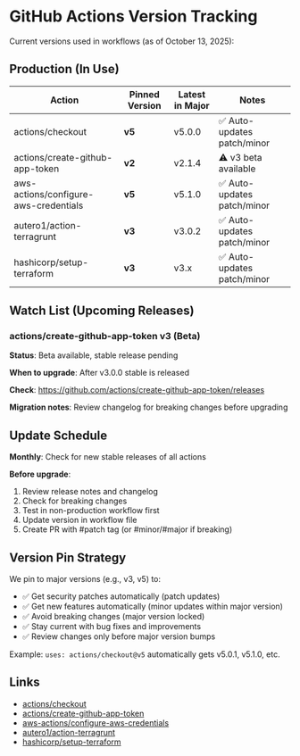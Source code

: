 # GitHub Actions Version Tracking

Current versions used in workflows (as of October 13, 2025):

## Production (In Use)

| Action | Pinned Version | Latest in Major | Notes |
|--------|----------------|-----------------|-------|
| actions/checkout | **v5** | v5.0.0 | ✅ Auto-updates patch/minor |
| actions/create-github-app-token | **v2** | v2.1.4 | ⚠️ v3 beta available |
| aws-actions/configure-aws-credentials | **v5** | v5.1.0 | ✅ Auto-updates patch/minor |
| autero1/action-terragrunt | **v3** | v3.0.2 | ✅ Auto-updates patch/minor |
| hashicorp/setup-terraform | **v3** | v3.x | ✅ Auto-updates patch/minor |

## Watch List (Upcoming Releases)

### actions/create-github-app-token v3 (Beta)

**Status**: Beta available, stable release pending

**When to upgrade**: After v3.0.0 stable is released

**Check**: https://github.com/actions/create-github-app-token/releases

**Migration notes**: Review changelog for breaking changes before upgrading

## Update Schedule

**Monthly**: Check for new stable releases of all actions

**Before upgrade**:
1. Review release notes and changelog
2. Check for breaking changes
3. Test in non-production workflow first
4. Update version in workflow file
5. Create PR with #patch tag (or #minor/#major if breaking)

## Version Pin Strategy

We pin to major versions (e.g., v3, v5) to:
- ✅ Get security patches automatically (patch updates)
- ✅ Get new features automatically (minor updates within major version)
- ✅ Avoid breaking changes (major version locked)
- ✅ Stay current with bug fixes and improvements
- ✅ Review changes only before major version bumps

Example: `uses: actions/checkout@v5` automatically gets v5.0.1, v5.1.0, etc.

## Links

- [actions/checkout](https://github.com/actions/checkout)
- [actions/create-github-app-token](https://github.com/actions/create-github-app-token)
- [aws-actions/configure-aws-credentials](https://github.com/aws-actions/configure-aws-credentials)
- [autero1/action-terragrunt](https://github.com/autero1/action-terragrunt)
- [hashicorp/setup-terraform](https://github.com/hashicorp/setup-terraform)

